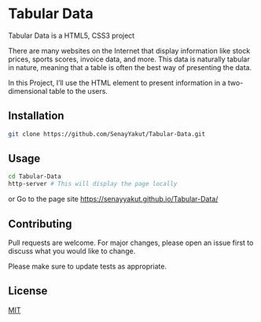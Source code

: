 # Tabular Data

Tabular Data is a HTML5, CSS3 project

There are many websites on the Internet that display information like stock prices, sports scores, invoice data, and more. This data is naturally tabular in nature, meaning that a table is often the best way of presenting the data.

In this Project, I’ll use the HTML <table> element to present information in a two-dimensional table to the users.

## Installation


```bash
git clone https://github.com/SenayYakut/Tabular-Data.git
```

## Usage

```bash 
cd Tabular-Data
http-server # This will display the page locally

```
or
 Go to the page site https://senayyakut.github.io/Tabular-Data/

## Contributing
Pull requests are welcome. For major changes, please open an issue first to discuss what you would like to change.

Please make sure to update tests as appropriate.

## License
[MIT](https://choosealicense.com/licenses/mit/)
